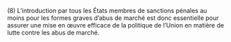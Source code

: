 (8) L’introduction par tous les États membres de sanctions pénales au moins pour les formes graves d’abus de marché est donc essentielle pour assurer une mise en œuvre efficace de la politique de l’Union en matière de lutte contre les abus de marché.